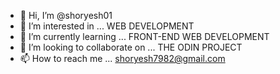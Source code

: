 - 👋 Hi, I’m @shoryesh01
- 👀 I’m interested in ... WEB DEVELOPMENT
- 🌱 I’m currently learning ... FRONT-END WEB DEVELOPMENT
- 💞️ I’m looking to collaborate on ... THE ODIN PROJECT
- 📫 How to reach me ... shoryesh7982@gmail.com

<!---
shoryesh01/shoryesh01 is a ✨ special ✨ repository because its `README.md` (this file) appears on your GitHub profile.
You can click the Preview link to take a look at your changes.
--->
